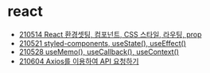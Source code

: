# react

- [210514 React 환경셋팅, 컴포넌트, CSS 스타일, 라우팅, prop](./210514)
- [210521 styled-components, useState(), useEffect()](./210521)
- [210528 useMemo(), useCallback(), useContext()](./210528)
- [210604 Axios를 이용하여 API 요청하기](./210604)
